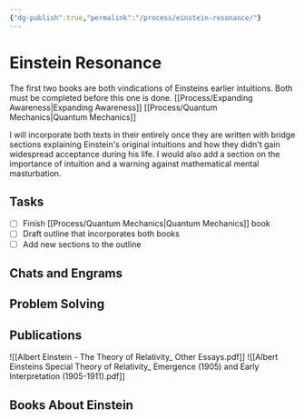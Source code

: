 ```yaml
---
{"dg-publish":true,"permalink":"/process/einstein-resonance/"}
---
```


# Einstein Resonance

The first two books are both vindications of Einsteins earlier intuitions. Both must be completed before this one is done.
[[Process/Expanding Awareness\|Expanding Awareness]]
[[Process/Quantum Mechanics\|Quantum Mechanics]]

I will incorporate both texts in their entirely once they are written with bridge sections explaining Einstein's original intuitions and how they didn't gain widespread acceptance during his life.
I would also add a section on the importance of intuition and a warning against mathematical mental masturbation.

## Tasks

- [ ] Finish [[Process/Quantum Mechanics\|Quantum Mechanics]] book
- [ ] Draft outline that incorporates both books
- [ ] Add new sections to the outline

## Chats and Engrams

## Problem Solving

## Publications
![[Albert Einstein - The Theory of Relativity_ Other Essays.pdf]]
![[Albert Einsteins Special Theory of Relativity_ Emergence (1905) and Early Interpretation (1905-1911).pdf]]
## Books About Einstein
